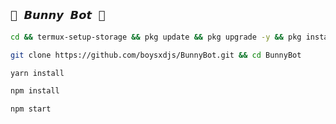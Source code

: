 ## `🩵 𝘽𝙪𝙣𝙣𝙮 𝘽𝙤𝙩 🩵` 
 
```bash
cd && termux-setup-storage && pkg update && pkg upgrade -y && pkg install -y git nodejs ffmpeg imagemagick && pkg install yarn
```

```bash
git clone https://github.com/boysxdjs/BunnyBot.git && cd BunnyBot
```

```bash
yarn install
```

```bash
npm install
```


```bash
npm start
```

 
